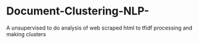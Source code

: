 # Document-Clustering-NLP-
A unsupervised to do analysis of web scraped html to tfidf processing and making clusters
